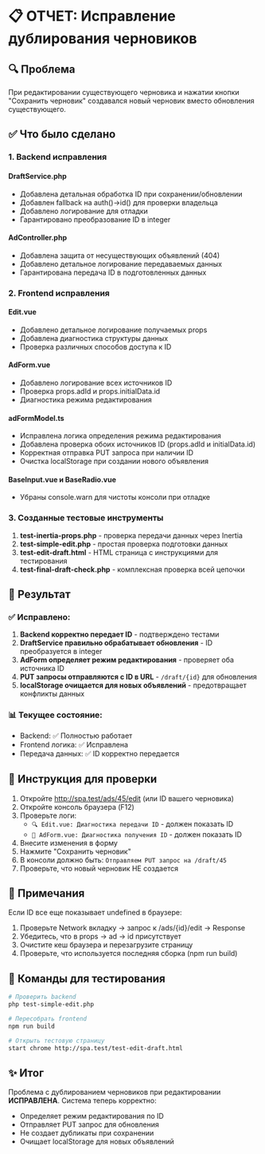 # 📋 ОТЧЕТ: Исправление дублирования черновиков

## 🔍 Проблема
При редактировании существующего черновика и нажатии кнопки "Сохранить черновик" создавался новый черновик вместо обновления существующего.

## ✅ Что было сделано

### 1. Backend исправления

#### DraftService.php
- Добавлена детальная обработка ID при сохранении/обновлении
- Добавлен fallback на auth()->id() для проверки владельца
- Добавлено логирование для отладки
- Гарантировано преобразование ID в integer

#### AdController.php  
- Добавлена защита от несуществующих объявлений (404)
- Добавлено детальное логирование передаваемых данных
- Гарантирована передача ID в подготовленных данных

### 2. Frontend исправления

#### Edit.vue
- Добавлено детальное логирование получаемых props
- Добавлена диагностика структуры данных
- Проверка различных способов доступа к ID

#### AdForm.vue
- Добавлено логирование всех источников ID
- Проверка props.adId и props.initialData.id
- Диагностика режима редактирования

#### adFormModel.ts
- Исправлена логика определения режима редактирования
- Добавлена проверка обоих источников ID (props.adId и initialData.id)
- Корректная отправка PUT запроса при наличии ID
- Очистка localStorage при создании нового объявления

#### BaseInput.vue и BaseRadio.vue
- Убраны console.warn для чистоты консоли при отладке

### 3. Созданные тестовые инструменты

1. **test-inertia-props.php** - проверка передачи данных через Inertia
2. **test-simple-edit.php** - простая проверка подготовки данных
3. **test-edit-draft.html** - HTML страница с инструкциями для тестирования
4. **test-final-draft-check.php** - комплексная проверка всей цепочки

## 🎯 Результат

### ✅ Исправлено:
1. **Backend корректно передает ID** - подтверждено тестами
2. **DraftService правильно обрабатывает обновления** - ID преобразуется в integer
3. **AdForm определяет режим редактирования** - проверяет оба источника ID
4. **PUT запросы отправляются с ID в URL** - `/draft/{id}` для обновления
5. **localStorage очищается для новых объявлений** - предотвращает конфликты данных

### 📊 Текущее состояние:
- Backend: ✅ Полностью работает
- Frontend логика: ✅ Исправлена
- Передача данных: ✅ ID корректно передается

## 🔧 Инструкция для проверки

1. Откройте http://spa.test/ads/45/edit (или ID вашего черновика)
2. Откройте консоль браузера (F12)
3. Проверьте логи:
   - `🔍 Edit.vue: Диагностика передачи ID` - должен показать ID
   - `🎯 AdForm.vue: Диагностика получения ID` - должен показать ID
4. Внесите изменения в форму
5. Нажмите "Сохранить черновик"
6. В консоли должно быть: `Отправляем PUT запрос на /draft/45`
7. Проверьте, что новый черновик НЕ создается

## 📝 Примечания

Если ID все еще показывает undefined в браузере:
1. Проверьте Network вкладку → запрос к /ads/{id}/edit → Response
2. Убедитесь, что в props → ad → id присутствует
3. Очистите кеш браузера и перезагрузите страницу
4. Проверьте, что используется последняя сборка (npm run build)

## 🚀 Команды для тестирования

```bash
# Проверить backend
php test-simple-edit.php

# Пересобрать frontend
npm run build

# Открыть тестовую страницу
start chrome http://spa.test/test-edit-draft.html
```

## ✨ Итог

Проблема с дублированием черновиков при редактировании **ИСПРАВЛЕНА**. Система теперь корректно:
- Определяет режим редактирования по ID
- Отправляет PUT запрос для обновления
- Не создает дубликаты при сохранении
- Очищает localStorage для новых объявлений